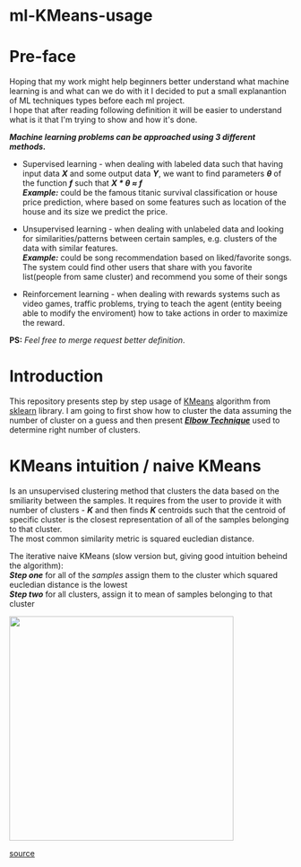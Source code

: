 # ml-KMeans-usage

# Pre-face
Hoping that my work might help beginners better understand what machine learning is and what can we do with it I decided to put a small explanantion of ML techniques types before each ml project.  
I hope that after reading following definition it will be easier to understand what is it that I'm trying to show and how it's done.

***Machine learning problems can be approached using 3 different methods.***
* Supervised learning - when dealing with labeled data such that having input data ***_X_*** and some output data ***_Y_***, we want to find parameters ***_θ_*** of the function ***_f_*** such that ***_X_ *  _θ_ ≈ _f_***  
***Example:*** could be the famous titanic survival classification or house price prediction, where based on some features such as location of the house and its size we predict the price.  

* Unsupervised learning - when dealing with unlabeled data and looking for similarities/patterns between certain samples, e.g. clusters of the data with similar features.  
***Example:*** could be song recommendation based on liked/favorite songs. The system could find other users that share with you favorite list(people from same cluster) and recommend you some of their songs

* Reinforcement learning - when dealing with rewards systems such as video games, traffic problems, trying to teach the agent (entity beeing able to modify the enviroment) how to take actions in order to maximize the reward.

**PS:**
_Feel free to merge request better definition_.

# Introduction
This repository presents step by step usage of [KMeans](https://scikit-learn.org/stable/modules/generated/sklearn.cluster.KMeans.html#sklearn.cluster.KMeans) algorithm from [sklearn](https://scikit-learn.org/stable/) library. I am going to first show how to cluster the data assuming the number of cluster on a guess and then present [***Elbow Technique***](https://en.wikipedia.org/wiki/Elbow_method_(clustering)#:~:text=In%20cluster%20analysis%2C%20the%20elbow,number%20of%20clusters%20to%20use) used to determine right number of clusters.

# KMeans intuition / naive KMeans
Is an unsupervised clustering method that clusters the data based on the smiliarity between the samples. 
It requires from the user to provide it with number of clusters - ***K*** and then finds ***K*** centroids such that the centroid of specific cluster is the closest representation of all of the samples belonging to that cluster.  
The most common similarity metric is squared eucledian distance.

The iterative naive KMeans (slow version but, giving good intuition beheind the algorithm):  
***Step one*** for all of the _samples_ assign them to the cluster which squared eucledian distance is the lowest  
***Step two*** for all clusters, assign it to mean of samples belonging to that cluster  

<img src="https://upload.wikimedia.org/wikipedia/commons/e/ea/K-means_convergence.gif" width="400" height="400"/>

[source](https://upload.wikimedia.org/wikipedia/commons/e/ea/K-means_convergence.gif)
